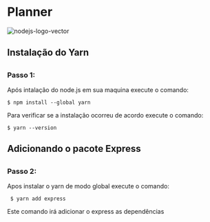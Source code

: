 # Planner
![nodejs-logo-vector](https://user-images.githubusercontent.com/83310782/218368308-9a7acfc7-f581-4db5-8fc5-9317659ef0bf.svg)
<h2>Instalação do Yarn<h2>
<h3>Passo 1:</h3>
<p>Após intalação do node.js em sua maquina execute o comando:<p>
    
    $ npm install --global yarn 
    
<p>Para verificar se a instalação ocorreu de acordo execute o comando:<p>
    
    $ yarn --version

 <h2>Adicionando o pacote Express<h2>
 <h3>Passo 2:</h3>
 <p>Apos instalar o yarn de modo global execute o comando:<p>
     
     $ yarn add express
     
 <p>Este comando irá adicionar o express as dependências<p>
